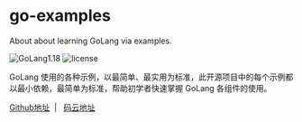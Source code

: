 # go-examples
About about learning GoLang via examples.


![GoLang1.18](https://img.shields.io/badge/GoLang-1.18-brightgreen.svg)
![license](https://img.shields.io/badge/license-MPL--2.0-blue.svg)
 
GoLang 使用的各种示例，以最简单、最实用为标准，此开源项目中的每个示例都以最小依赖，最简单为标准，帮助初学者快速掌握 GoLang 各组件的使用。



 [Github地址](https://github.com/Rodert/go-examples) &nbsp;| &nbsp; [码云地址](https://github.com/Rodert/go-examples)
